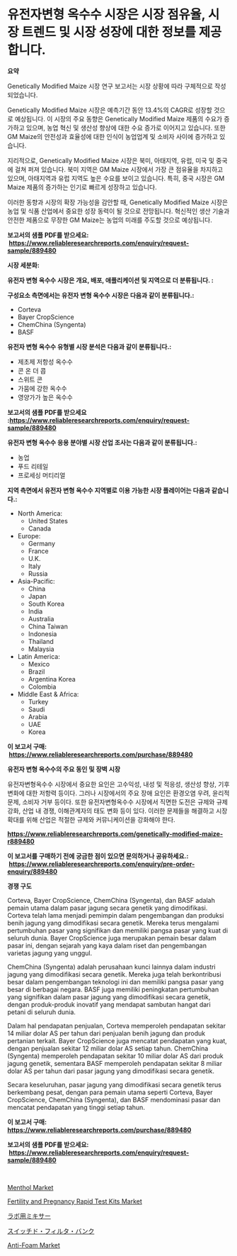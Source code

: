 <p><h1>유전자변형 옥수수 시장은 시장 점유율, 시장 트렌드 및 시장 성장에 대한 정보를 제공합니다.</h1></p><p><strong>요약</strong></p>
<p><p>Genetically Modified Maize 시장 연구 보고서는 시장 상황에 따라 구체적으로 작성되었습니다. </p><p>Genetically Modified Maize 시장은 예측기간 동안 13.4%의 CAGR로 성장할 것으로 예상됩니다. 이 시장의 주요 동향은 Genetically Modified Maize 제품의 수요가 증가하고 있으며, 농업 혁신 및 생산성 향상에 대한 수요 증가로 이어지고 있습니다. 또한 GM Maize의 안전성과 효율성에 대한 인식이 농업업계 및 소비자 사이에 증가하고 있습니다. </p><p>지리적으로, Genetically Modified Maize 시장은 북미, 아태지역, 유럽, 미국 및 중국에 걸쳐 퍼져 있습니다. 북미 지역은 GM Maize 시장에서 가장 큰 점유율을 차지하고 있으며, 아태지역과 유럽 지역도 높은 수요를 보이고 있습니다. 특히, 중국 시장은 GM Maize 제품의 증가하는 인기로 빠르게 성장하고 있습니다. </p><p>이러한 동향과 시장의 확장 가능성을 감안할 때, Genetically Modified Maize 시장은 농업 및 식품 산업에서 중요한 성장 동력이 될 것으로 전망됩니다. 혁신적인 생산 기술과 안전한 제품으로 무장한 GM Maize는 농업의 미래를 주도할 것으로 예상됩니다.</p></p>
<p><strong>보고서의 샘플 PDF를 받으세요: &nbsp;<a href="https://www.reliableresearchreports.com/enquiry/request-sample/889480">https://www.reliableresearchreports.com/enquiry/request-sample/889480</a></strong></p>
<p><strong>시장 세분화:</strong></p>
<p><strong> 유전자 변형 옥수수 시장은 개요, 배포, 애플리케이션 및 지역으로 더 분류됩니다. :</strong></p>
<p><strong>구성요소 측면에서는 유전자 변형 옥수수 시장은 다음과 같이 분류됩니다.:</strong></p>
<p><ul><li>Corteva</li><li>Bayer CropScience</li><li>ChemChina (Syngenta)</li><li>BASF</li></ul></p>
<p><strong> 유전자 변형 옥수수 유형별 시장 분석은 다음과 같이 분류됩니다.:</strong></p>
<p><ul><li>제초제 저항성 옥수수</li><li>콘 온 더 콥</li><li>스위트 콘</li><li>가뭄에 강한 옥수수</li><li>영양가가 높은 옥수수</li></ul></p>
<p><strong>보고서의 샘플 PDF를 받으세요 :<a href="https://www.reliableresearchreports.com/enquiry/request-sample/889480">https://www.reliableresearchreports.com/enquiry/request-sample/889480</a></strong></p>
<p><strong> 유전자 변형 옥수수 응용 분야별 시장 산업 조사는 다음과 같이 분류됩니다.:</strong></p>
<p><ul><li>농업</li><li>푸드 리테일</li><li>프로세싱 머티리얼</li></ul></p>
<p><strong>지역 측면에서 유전자 변형 옥수수 지역별로 이용 가능한 시장 플레이어는 다음과 같습니다.:</strong></p>
<p><ul>
    <li>
        North America:
        <ul>
            <li>United States</li>
            <li>Canada</li>
        </ul>
    </li>
    <li>
        Europe:
        <ul>
            <li>Germany</li>
            <li>France</li>
            <li>U.K.</li>
            <li>Italy</li>
            <li>Russia</li>
        </ul>
    </li>
    <li>
        Asia-Pacific:
        <ul>
            <li>China</li>
            <li>Japan</li>
            <li>South Korea</li>
            <li>India</li>
            <li>Australia</li>
            <li>China Taiwan</li>
            <li>Indonesia</li>
            <li>Thailand</li>
            <li>Malaysia</li>
        </ul>
    </li>
    <li>
        Latin America:
        <ul>
            <li>Mexico</li>
            <li>Brazil</li>
            <li>Argentina Korea</li>
            <li>Colombia</li>
        </ul>
    </li>
    <li>
        Middle East & Africa:
        <ul>
            <li>Turkey</li>
            <li>Saudi</li>
            <li>Arabia</li>
            <li>UAE</li>
            <li>Korea</li>
        </ul>
    </li>
    </ul></p>
<p><strong>이 보고서 구매: &nbsp;<a href="https://www.reliableresearchreports.com/purchase/889480">https://www.reliableresearchreports.com/purchase/889480</a></strong></p>
<p><strong>유전자 변형 옥수수의 주요 동인 및 장벽 시장</strong></p>
<p><p>유전자변형옥수수 시장에서 중요한 요인은 고수익성, 내성 및 적응성, 생산성 향상, 기후변화에 대한 저항력 등이다. 그러나 시장에서의 주요 장애 요인은 환경오염 우려, 윤리적 문제, 소비자 거부 등이다. 또한 유전자변형옥수수 시장에서 직면한 도전은 규제와 규제 강화, 산업 내 경쟁, 이해관계자의 태도 변화 등이 있다. 이러한 문제들을 해결하고 시장 확대를 위해 산업은 적절한 규제와 커뮤니케이션을 강화해야 한다.</p></p>
<p><strong><a href="https://www.reliableresearchreports.com/genetically-modified-maize-r889480">https://www.reliableresearchreports.com/genetically-modified-maize-r889480</a></strong></p>
<p><strong>이 보고서를 구매하기 전에 궁금한 점이 있으면 문의하거나 공유하세요.: &nbsp;<a href="https://www.reliableresearchreports.com/enquiry/pre-order-enquiry/889480">https://www.reliableresearchreports.com/enquiry/pre-order-enquiry/889480</a></strong></p>
<p><strong>경쟁 구도</strong></p>
<p><p>Corteva, Bayer CropScience, ChemChina (Syngenta), dan BASF adalah pemain utama dalam pasar jagung secara genetik yang dimodifikasi. Corteva telah lama menjadi pemimpin dalam pengembangan dan produksi benih jagung yang dimodifikasi secara genetik. Mereka terus mengalami pertumbuhan pasar yang signifikan dan memiliki pangsa pasar yang kuat di seluruh dunia. Bayer CropScience juga merupakan pemain besar dalam pasar ini, dengan sejarah yang kaya dalam riset dan pengembangan varietas jagung yang unggul.</p><p>ChemChina (Syngenta) adalah perusahaan kunci lainnya dalam industri jagung yang dimodifikasi secara genetik. Mereka juga telah berkontribusi besar dalam pengembangan teknologi ini dan memiliki pangsa pasar yang besar di berbagai negara. BASF juga memiliki peningkatan pertumbuhan yang signifikan dalam pasar jagung yang dimodifikasi secara genetik, dengan produk-produk inovatif yang mendapat sambutan hangat dari petani di seluruh dunia.</p><p>Dalam hal pendapatan penjualan, Corteva memperoleh pendapatan sekitar 14 miliar dolar AS per tahun dari penjualan benih jagung dan produk pertanian terkait. Bayer CropScience juga mencatat pendapatan yang kuat, dengan penjualan sekitar 12 miliar dolar AS setiap tahun. ChemChina (Syngenta) memperoleh pendapatan sekitar 10 miliar dolar AS dari produk jagung genetik, sementara BASF memperoleh pendapatan sekitar 8 miliar dolar AS per tahun dari pasar jagung yang dimodifikasi secara genetik.</p><p>Secara keseluruhan, pasar jagung yang dimodifikasi secara genetik terus berkembang pesat, dengan para pemain utama seperti Corteva, Bayer CropScience, ChemChina (Syngenta), dan BASF mendominasi pasar dan mencatat pendapatan yang tinggi setiap tahun.</p></p>
<p><strong>이 보고서 구매: &nbsp; <a href="https://www.reliableresearchreports.com/purchase/889480">https://www.reliableresearchreports.com/purchase/889480</a></strong></p>
<p><strong>보고서의 샘플 PDF를 받으세요: &nbsp;<a href="https://www.reliableresearchreports.com/enquiry/request-sample/889480">https://www.reliableresearchreports.com/enquiry/request-sample/889480</a></strong><strong></strong></p>
<p>&nbsp;</p>
<p><p><a href="https://github.com/singletonthaxterkelliehr2df/Market-Research-Report-List-2/blob/main/menthol-market.md">Menthol Market</a></p><p><a href="https://github.com/kufem1/Market-Research-Report-List-2/blob/main/fertility-and-pregnancy-rapid-test-kits-market.md">Fertility and Pregnancy Rapid Test Kits Market</a></p><p><a href="https://medium.com/@nicolaseller56452023/%E5%AE%9F%E9%A8%93%E5%AE%A4%E3%83%9F%E3%82%AD%E3%82%B5%E3%83%BC%E5%B8%82%E5%A0%B4%E5%B1%95%E6%9C%9B-%E7%94%A3%E6%A5%AD%E6%A6%82%E6%B3%81%E3%81%A8%E4%BA%88%E6%B8%AC-2024%E5%B9%B4%E3%81%8B%E3%82%892031%E5%B9%B4-a810290305d4">ラボ用ミキサー</a></p><p><a href="https://medium.com/@hugofirst21/%E3%82%B9%E3%82%A4%E3%83%83%E3%83%81%E3%83%89%E3%83%95%E3%82%A3%E3%83%AB%E3%82%BF%E3%83%BC%E3%83%90%E3%83%B3%E3%82%AF%E3%81%AE%E5%B8%82%E5%A0%B4%E3%82%B7%E3%82%A7%E3%82%A2%E3%81%AE%E6%8E%A8%E7%A7%BB%E3%81%A8%E5%B8%82%E5%A0%B4%E6%88%90%E9%95%B7%E3%83%88%E3%83%AC%E3%83%B3%E3%83%892024%E5%B9%B4%E3%81%8B%E3%82%892031%E5%B9%B4%E3%81%BE%E3%81%A7-9bf4e00bfd4a">スイッチド・フィルタ・バンク</a></p><p><a href="https://www.linkedin.com/pulse/anti-foam-market-research-report-key-successful-business-oz83e?trackingId=yWrZbMrWBABT6CjKtc7rww%3D%3D">Anti-Foam Market</a></p></p>